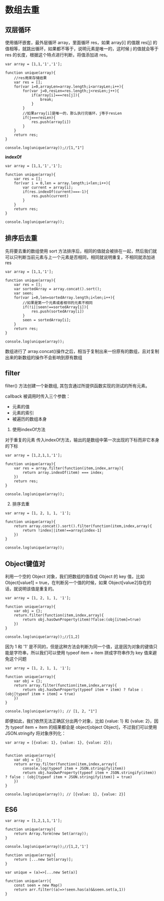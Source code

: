 # 数组去重
## 双层循环
使用循环嵌套，最外层循环 array，里面循环 res，如果 array[i] 的值跟 res[j] 的值相等，就跳出循环，如果都不等于，说明元素是唯一的，这时候 j 的值就会等于 res 的长度，根据这个特点进行判断，将值添加进 res。
```
var array = [1,1,'1','1'];

function unique(array){
    //res用来存储结果
    var res = [];
    for(var i=0,arrayLen=array.length;i<arrayLen;i++){
        for(var j=0,resLen=res.length;j<resLen;j++){
            if(array[i]===res[j]){
                break;
            }
        }
        //如果array[i]是唯一的，那么执行完循环，j等于resLen
        if(j===resLen){
            res.push(array[i])
        }
    }
    return res;
}

console.log(unique(array));//[1,"1"]
```
**indexOf**
```
var array = [1,1,'1','1'];

function unique(array){
    var res = [];
    for(var i = 0,len = array.length;i<len;i++){
        var current = array[i];
        if(res.indexOf(current)===-1){
            res.push(current)
        }
    }
    return res;
}

console.log(unique(array));
```

## 排序后去重
先将要去重的数组使用 sort 方法排序后，相同的值就会被排在一起，然后我们就可以只判断当前元素与上一个元素是否相同，相同就说明重复，不相同就添加进 res

```
var array = [1,1,'1'];

function unique(array){
    var res = [];
    var sortedArray = array.concat().sort();
    var seen;
    for(var i=0,len=sortedArray.length;i<len;i++){
        //如果是第一个元素或者相邻的元素不相同
        if(!i||seen!==sortedArray[i]){
            res.push(sortedArray[i])
        }
        seen = sortedArray[i];
    }
    return res;
}

console.log(unique(array));
```
数组进行了 array.concat()操作之后，相当于复制出来一份原有的数组，且对复制出来的新数组的操作不会影响到原有数组

## filter
filter() 方法创建一个新数组, 其包含通过所提供函数实现的测试的所有元素。  

callback 被调用时传入三个参数：

- 元素的值
- 元素的索引
- 被遍历的数组本身  

1. 使用indexOf方法  
   
对于重复的元素 传入indexOf方法，输出的是数组中第一次出现的下标而非它本身的下标
```
var array = [1,2,1,1,'1'];

function unique(array){
    var res = array.filter(function(item,index,array){
        return array.indexOf(item) === index;
    })
    return res;
}

console.log(unique(array));
```

2. 排序去重

```
var array = [1, 2, 1, 1, '1'];

function unique(array){
    return array.concat().sort().filter(function(item,index,array){
        return !index||item!==array[index-1]
    })
}

console.log(unique(array));
```

## Object键值对
利用一个空的 Object 对象，我们把数组的值存成 Object 的 key 值，比如 Object[value1] = true，在判断另一个值的时候，如果 Object[value2]存在的话，就说明该值是重复的。
```
var array = [1, 2, 1, 1, '1'];

function unique(array){
    var obj = {};
    return.filter(function(item,index,array){
        return obj.hasOwnProperty(item)?false:(obj[item]=true)
    })
}

console.log(unique(array));//[1,2]
```
因为 1 和 '1' 是不同的，但是这种方法会判断为同一个值，这是因为对象的键值只能是字符串，所以我们可以使用 typeof item + item 拼成字符串作为 key 值来避免这个问题
```
var array = [1, 2, 1, 1, '1'];

function unique(array){
    var obj = {};
    return array.filter(function(item,index,array){
        return obj.hasOwnProperty(typeof item + item) ? false : (obj[typeof item + item] = true)
    })
}

console.log(unique(array)); // [1, 2, "1"]
```
即便如此，我们依然无法正确区分出两个对象，比如 {value: 1} 和 {value: 2}，因为 typeof item + item 的结果都会是 object[object Object]，不过我们可以使用 JSON.stringify 将对象序列化：
```
var array = [{value: 1}, {value: 1}, {value: 2}];


function unique(array){
    var obj = {};
    return array.filter(function(item,index,array){
        console.log(typeof item + JSON.stringify(item))
        return obj.hasOwnProperty(typeof item + JSON.stringify(item)) ? false : (obj[typeof item + JSON.stringify(item)] = true)
    })
}

console.log(unique(array)); // [{value: 1}, {value: 2}]
```

## ES6
```
var array = [1,2,1,1,'1'];

function unique(array){
    return Array.form(new Set(array));
}

console.log(unique(array));//[1,2,'1']
```

```
function unique(array){
    return [...new Set(array)];
}
```

```
var unique = (a)=>[...new Set(a)]
```

```
function unique(arr){
    const seen = new Map()
    return arr.filter((a)=>!seen.has(a)&&seen.set(a,1))
}
```